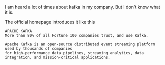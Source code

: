I am heard a lot of times about kafka in my company. 
But I don't know what it is.


The official homepage introduces it like this

```
APACHE KAFKA
More than 80% of all Fortune 100 companies trust, and use Kafka.

Apache Kafka is an open-source distributed event streaming platform used by thousands of companies 
for high-performance data pipelines, streaming analytics, data integration, and mission-critical applications.
```
